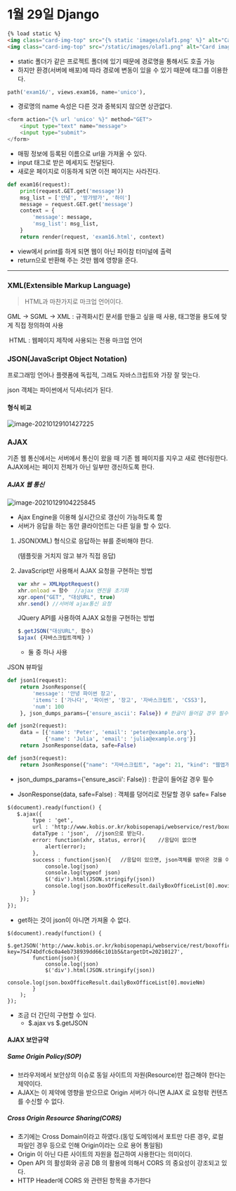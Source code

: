 # 1월 29일 Django



```html
{% load static %}
<img class="card-img-top" src="{% static 'images/olaf1.png' %}" alt="Card image" style="width:100%">
<img class="card-img-top" src="/static/images/olaf1.png" alt="Card image" style="width:100%">
```

- static 폴더가 같은 프로젝트 폴더에 있기 때문에 경로명을 통해서도 호출 가능
- 하지만 환경(서버에 배포)에 따라 경로에 변동이 있을 수 있기 때문에 태그를 이용한다.



```python
path('exam16/', views.exam16, name='unico'),
```

- 경로명의 name 속성은 다른 것과 중복되지 않으면 상관없다.

```python
<form action="{% url 'unico' %}" method="GET">
	<input type="text" name="message">
    <input type="submit">
</form>
```

- 매핑 정보에 등록된 이름으로 url을 가져올 수 있다.
- input 태그로 받은 메세지도 전달된다.
- 새로운 페이지로 이동하게 되면 이전 페이지는 사라진다.



```python
def exam16(request):
    print(request.GET.get('message'))
    msg_list = ['안녕', '방가방가', '하이']
    message = request.GET.get('message')
    context = {
        'message': message,
        'msg_list': msg_list,
    }
    return render(request, 'exam16.html', context)
```

- view에서 print를 하게 되면 웹이 아닌 파이참 터미널에 출력
- return으로 반환해 주는 것만 웹에 영향을 준다.



---



### XML(Extensible Markup Language)

> HTML과 마찬가지로 마크업 언어이다.

GML -> SGML -> XML : 규격화시킨 문서를 만들고 싶을 때 사용, 태그명을 용도에 맞게 직접 정의하여 사용

​							HTML : 웹페이지 제작에 사용되는 전용 마크업 언어



### JSON(JavaScript Object Notation)

프로그래밍 언어나 플랫폼에 독립적, 그래도 자바스크립트와 가장 잘 맞는다.

json 객체는 파이썬에서 딕셔너리가 된다.



#### 형식 비교

![image-20210129101427225](https://user-images.githubusercontent.com/73389275/110780075-a38ce000-82a7-11eb-86d6-c798602fd3cb.png)



### AJAX

기존 웹 통신에서는 서버에서 통신이 왔을 때 기존 웹 페이지를 지우고 새로 렌더링한다. AJAX에서는 페이지 전체가 아닌 일부만 갱신하도록 한다.



##### AJAX 웹 통신

![image-20210129104225845](https://user-images.githubusercontent.com/73389275/110780094-a7206700-82a7-11eb-830e-25ac62e0909d.png)

- Ajax Engine을 이용해 실시간으로 갱신이 가능하도록 함
- 서버가 응답을 하는 동안 클라이언트는 다른 일을 할 수 있다.



1. JSON(XML) 형식으로 응답하는 뷰를 준비해야 한다.

   (템플릿을 거치지 않고 뷰가 직접 응답)

2. JavaScript만 사용해서 AJAX 요청을 구현하는 방법

   ```javascript
   var xhr = XMLHpptRequest()
   xhr.onload = 함수	//ajax 엔진을 초기화
   xgr.open("GET", "대상URL", true)
   xhr.send() //서버에 ajax통신 요청
   ```

   JQuery API를 사용하여 AJAX 요청을 구현하는 방법

   ```javascript
   $.getJSON("대상URL", 함수)
   $ajax( {자바스크립트객체} )
   ```

   - 둘 중 하나 사용



JSON 뷰파일

```python
def json1(request):
    return JsonResponse({
        'message': '안녕 파이썬 장고',
        'items': ['가나다', '파이썬', '장고', '자바스크립트', 'CSS3'],
        'num': 100
    }, json_dumps_params={'ensure_ascii': False}) # 한글이 들어갈 경우 필수

def json2(request):
    data = [{'name': 'Peter', 'email': 'peter@example.org'},
            {'name': 'Julia', 'email': 'julia@example.org'}]
    return JsonResponse(data, safe=False)

def json3(request):
    return JsonResponse({"name": "자바스크립트", "age": 21, "kind": "웹앱개발 전용 OOP 언어"}, json_dumps_params={'ensure_ascii': False})
```

- json_dumps_params={'ensure_ascii': False}) : 한글이 들어갈 경우 필수

- JsonResponse(data, safe=False) : 객체를 덩어리로 전달할 경우 safe= False

  

```html
$(document).ready(function() {
   $.ajax({
        type : 'get',
        url : 'http://www.kobis.or.kr/kobisopenapi/webservice/rest/boxoffice/searchDailyBoxOfficeList.json?key=75474bdfc6c0a4eb738939dd66c101b5&targetDt=20210127',
        dataType : 'json',	//json으로 받는다.
        error: function(xhr, status, error){	//응답이 없으면
            alert(error);
        },
        success : function(json){	//응답이 있으면, json객체를 받아온 것을 아규먼트로 사용
            console.log(json)
			console.log(typeof json)
            $('div').html(JSON.stringify(json))
            console.log(json.boxOfficeResult.dailyBoxOfficeList[0].movieNm)
        }
    });
});
```

- get하는 것이 json이 아니면 가져올 수 없다. 

```
$(document).ready(function() {
   $.getJSON('http://www.kobis.or.kr/kobisopenapi/webservice/rest/boxoffice/searchDailyBoxOfficeList.json?key=75474bdfc6c0a4eb738939dd66c101b5&targetDt=20210127',
        function(json){
            console.log(json)
            $('div').html(JSON.stringify(json))
            console.log(json.boxOfficeResult.dailyBoxOfficeList[0].movieNm)
        }
    );
});
```

- 조금 더 간단히 구현할 수 있다.
  - $.ajax vs $.getJSON



#### AJAX 보안규약

##### Same Origin Policy(SOP) 

- 브라우저에서 보안상의 이슈로 동일 사이트의 자원(Resource)만 접근해야 한다는 제약이다. 
- AJAX는 이 제약에 영향을 받으므로 Origin 서버가 아니면 AJAX 로 요청핚 컨텐츠를 수신할 수 없다. 

##### Cross Origin Resource Sharing(CORS)

- 초기에는 Cross Domain이라고 하였다.(동읷 도메읶에서 포트만 다른 경우, 로컬 파일인 경우 등으로 인해 Origin이라는 으로 용어 통일됨)
- Origin 이 아닌 다른 사이트의 자원을 접근하여 사용한다는 의미이다.
- Open API 의 활성화와 공공 DB 의 활용에 의해서 CORS 의 중요성이 강조되고 있다.
- HTTP Header에 CORS 와 관련된 항목을 추가한다
